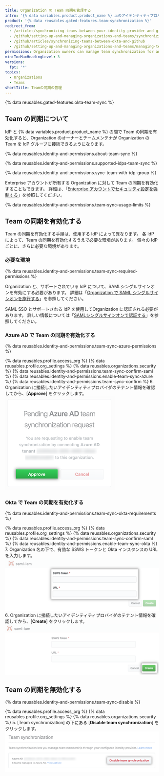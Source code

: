 ```yaml
---
title: Organization の Team 同期を管理する
intro: '{% data variables.product.product_name %} 上のアイデンティティプロバイダ (IdP) と Organization の間で Team の同期の有効/無効を切り替えることができます。'
product: '{% data reusables.gated-features.team-synchronization %}'
redirect_from:
  - /articles/synchronizing-teams-between-your-identity-provider-and-github
  - /github/setting-up-and-managing-organizations-and-teams/synchronizing-teams-between-your-identity-provider-and-github
  - /github/articles/synchronizing-teams-between-okta-and-github
  - /github/setting-up-and-managing-organizations-and-teams/managing-team-synchronization-for-your-organization
permissions: Organization owners can manage team synchronization for an organization.
miniTocMaxHeadingLevel: 3
versions:
  fpt: '*'
topics:
  - Organizations
  - Teams
shortTitle: Teamの同期の管理
---
```


{% data reusables.gated-features.okta-team-sync %}

## Team の同期について

IdP と {% data variables.product.product_name %} の間で Team の同期を有効化すると、Organization のオーナーとチームメンテナが Organization の Team を IdP グループに接続できるようになります。

{% data reusables.identity-and-permissions.about-team-sync %}

{% data reusables.identity-and-permissions.supported-idps-team-sync %}

{% data reusables.identity-and-permissions.sync-team-with-idp-group %}

Enterprise アカウントが所有する Organization に対して Team の同期を有効化することもできます。 詳細は、「[Enterprise アカウントでセキュリティ設定を強制する](/github/setting-up-and-managing-your-enterprise/enforcing-security-settings-in-your-enterprise-account)」を参照してください。

{% data reusables.identity-and-permissions.team-sync-usage-limits %}

## Team の同期を有効化する

Team の同期を有効化する手順は、使用する IdP によって異なります。 各 IdP によって、Team の同期を有効化するうえで必要な環境があります。 個々の IdP ごとに、さらに必要な環境があります。

### 必要な環境

{% data reusables.identity-and-permissions.team-sync-required-permissions %}

Organization と、サポートされている IdP について、SAMLシングルサインオンを有効にする必要があります。 詳細は「[Organization で SAML シングルサインオンを施行する](/articles/enforcing-saml-single-sign-on-for-your-organization)」を参照してください。

SAML SSO とサポートされる IdP を使用してOrganization に認証される必要があります。 詳しい情報については「[SAMLシングルサインオンで認証する](/articles/authenticating-with-saml-single-sign-on)」を参照してください。

### Azure AD で Team の同期を有効化する

{% data reusables.identity-and-permissions.team-sync-azure-permissions %}

{% data reusables.profile.access_org %}
{% data reusables.profile.org_settings %}
{% data reusables.organizations.security %}
{% data reusables.identity-and-permissions.team-sync-confirm-saml %}
{% data reusables.identity-and-permissions.enable-team-sync-azure %}
{% data reusables.identity-and-permissions.team-sync-confirm %}
6. Organization に接続したいアイデンティティプロバイダのテナント情報を確認してから、[**Approve**] をクリックします。 ![特定の IdP テナントに対して、Team の同期を有効化するペンディングリクエストと、リクエストを承認またはキャンセルするオプション](/assets/images/help/teams/approve-team-synchronization.png)

### Okta で Team の同期を有効化する

{% data reusables.identity-and-permissions.team-sync-okta-requirements %}

{% data reusables.profile.access_org %}
{% data reusables.profile.org_settings %}
{% data reusables.organizations.security %}
{% data reusables.identity-and-permissions.team-sync-confirm-saml %}
{% data reusables.identity-and-permissions.enable-team-sync-okta %}
7. Organization 名の下で、有効な SSWS トークンと Okta インスタンスの URL を入力します。 ![Okta Organization で Team の同期を有効化するフォーム](/assets/images/help/teams/confirm-team-synchronization-okta-organization.png)
6. Organization に接続したいアイデンティティプロバイダのテナント情報を確認してから、[**Create**] をクリックします。 ![Team の同期を有効化する [Create] ボタン](/assets/images/help/teams/confirm-team-synchronization-okta.png)

## Team の同期を無効化する

{% data reusables.identity-and-permissions.team-sync-disable %}

{% data reusables.profile.access_org %}
{% data reusables.profile.org_settings %}
{% data reusables.organizations.security %}
5. [Team synchronization] の下にある [**Disable team synchronization**] をクリックします。 ![Team の同期を無効化する](/assets/images/help/teams/disable-team-synchronization.png)
